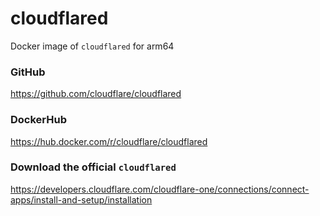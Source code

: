 # cloudflared
Docker image of `cloudflared` for arm64

### GitHub
https://github.com/cloudflare/cloudflared

### DockerHub
https://hub.docker.com/r/cloudflare/cloudflared

### Download the official `cloudflared`
https://developers.cloudflare.com/cloudflare-one/connections/connect-apps/install-and-setup/installation

